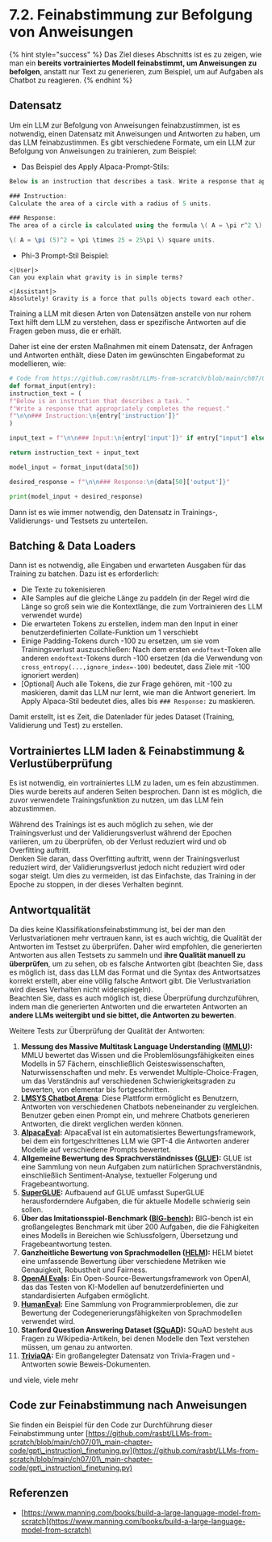 # 7.2. Feinabstimmung zur Befolgung von Anweisungen

{% hint style="success" %}
Das Ziel dieses Abschnitts ist es zu zeigen, wie man ein **bereits vortrainiertes Modell feinabstimmt, um Anweisungen zu befolgen**, anstatt nur Text zu generieren, zum Beispiel, um auf Aufgaben als Chatbot zu reagieren.
{% endhint %}

## Datensatz

Um ein LLM zur Befolgung von Anweisungen feinabzustimmen, ist es notwendig, einen Datensatz mit Anweisungen und Antworten zu haben, um das LLM feinabzustimmen. Es gibt verschiedene Formate, um ein LLM zur Befolgung von Anweisungen zu trainieren, zum Beispiel:

* Das Beispiel des Apply Alpaca-Prompt-Stils:
```csharp
Below is an instruction that describes a task. Write a response that appropriately completes the request.

### Instruction:
Calculate the area of a circle with a radius of 5 units.

### Response:
The area of a circle is calculated using the formula \( A = \pi r^2 \). Plugging in the radius of 5 units:

\( A = \pi (5)^2 = \pi \times 25 = 25\pi \) square units.
```
* Phi-3 Prompt-Stil Beispiel:
```vbnet
<|User|>
Can you explain what gravity is in simple terms?

<|Assistant|>
Absolutely! Gravity is a force that pulls objects toward each other.
```
Training a LLM mit diesen Arten von Datensätzen anstelle von nur rohem Text hilft dem LLM zu verstehen, dass er spezifische Antworten auf die Fragen geben muss, die er erhält.

Daher ist eine der ersten Maßnahmen mit einem Datensatz, der Anfragen und Antworten enthält, diese Daten im gewünschten Eingabeformat zu modellieren, wie:
```python
# Code from https://github.com/rasbt/LLMs-from-scratch/blob/main/ch07/01_main-chapter-code/ch07.ipynb
def format_input(entry):
instruction_text = (
f"Below is an instruction that describes a task. "
f"Write a response that appropriately completes the request."
f"\n\n### Instruction:\n{entry['instruction']}"
)

input_text = f"\n\n### Input:\n{entry['input']}" if entry["input"] else ""

return instruction_text + input_text

model_input = format_input(data[50])

desired_response = f"\n\n### Response:\n{data[50]['output']}"

print(model_input + desired_response)
```
Dann ist es wie immer notwendig, den Datensatz in Trainings-, Validierungs- und Testsets zu unterteilen.

## Batching & Data Loaders

Dann ist es notwendig, alle Eingaben und erwarteten Ausgaben für das Training zu batchen. Dazu ist es erforderlich:

* Die Texte zu tokenisieren
* Alle Samples auf die gleiche Länge zu paddeln (in der Regel wird die Länge so groß sein wie die Kontextlänge, die zum Vortrainieren des LLM verwendet wurde)
* Die erwarteten Tokens zu erstellen, indem man den Input in einer benutzerdefinierten Collate-Funktion um 1 verschiebt
* Einige Padding-Tokens durch -100 zu ersetzen, um sie vom Trainingsverlust auszuschließen: Nach dem ersten `endoftext`-Token alle anderen `endoftext`-Tokens durch -100 ersetzen (da die Verwendung von `cross_entropy(...,ignore_index=-100)` bedeutet, dass Ziele mit -100 ignoriert werden)
* \[Optional] Auch alle Tokens, die zur Frage gehören, mit -100 zu maskieren, damit das LLM nur lernt, wie man die Antwort generiert. Im Apply Alpaca-Stil bedeutet dies, alles bis `### Response:` zu maskieren.

Damit erstellt, ist es Zeit, die Datenlader für jedes Dataset (Training, Validierung und Test) zu erstellen.

## Vortrainiertes LLM laden & Feinabstimmung & Verlustüberprüfung

Es ist notwendig, ein vortrainiertes LLM zu laden, um es fein abzustimmen. Dies wurde bereits auf anderen Seiten besprochen. Dann ist es möglich, die zuvor verwendete Trainingsfunktion zu nutzen, um das LLM fein abzustimmen.

Während des Trainings ist es auch möglich zu sehen, wie der Trainingsverlust und der Validierungsverlust während der Epochen variieren, um zu überprüfen, ob der Verlust reduziert wird und ob Overfitting auftritt.\
Denken Sie daran, dass Overfitting auftritt, wenn der Trainingsverlust reduziert wird, der Validierungsverlust jedoch nicht reduziert wird oder sogar steigt. Um dies zu vermeiden, ist das Einfachste, das Training in der Epoche zu stoppen, in der dieses Verhalten beginnt.

## Antwortqualität

Da dies keine Klassifikationsfeinabstimmung ist, bei der man den Verlustvariationen mehr vertrauen kann, ist es auch wichtig, die Qualität der Antworten im Testset zu überprüfen. Daher wird empfohlen, die generierten Antworten aus allen Testsets zu sammeln und **ihre Qualität manuell zu überprüfen**, um zu sehen, ob es falsche Antworten gibt (beachten Sie, dass es möglich ist, dass das LLM das Format und die Syntax des Antwortsatzes korrekt erstellt, aber eine völlig falsche Antwort gibt. Die Verlustvariation wird dieses Verhalten nicht widerspiegeln).\
Beachten Sie, dass es auch möglich ist, diese Überprüfung durchzuführen, indem man die generierten Antworten und die erwarteten Antworten an **andere LLMs weitergibt und sie bittet, die Antworten zu bewerten**.

Weitere Tests zur Überprüfung der Qualität der Antworten:

1. **Messung des Massive Multitask Language Understanding (**[**MMLU**](https://arxiv.org/abs/2009.03300)**):** MMLU bewertet das Wissen und die Problemlösungsfähigkeiten eines Modells in 57 Fächern, einschließlich Geisteswissenschaften, Naturwissenschaften und mehr. Es verwendet Multiple-Choice-Fragen, um das Verständnis auf verschiedenen Schwierigkeitsgraden zu bewerten, von elementar bis fortgeschritten.
2. [**LMSYS Chatbot Arena**](https://arena.lmsys.org): Diese Plattform ermöglicht es Benutzern, Antworten von verschiedenen Chatbots nebeneinander zu vergleichen. Benutzer geben einen Prompt ein, und mehrere Chatbots generieren Antworten, die direkt verglichen werden können.
3. [**AlpacaEval**](https://github.com/tatsu-lab/alpaca_eval)**:** AlpacaEval ist ein automatisiertes Bewertungsframework, bei dem ein fortgeschrittenes LLM wie GPT-4 die Antworten anderer Modelle auf verschiedene Prompts bewertet.
4. **Allgemeine Bewertung des Sprachverständnisses (**[**GLUE**](https://gluebenchmark.com/)**):** GLUE ist eine Sammlung von neun Aufgaben zum natürlichen Sprachverständnis, einschließlich Sentiment-Analyse, textueller Folgerung und Fragebeantwortung.
5. [**SuperGLUE**](https://super.gluebenchmark.com/)**:** Aufbauend auf GLUE umfasst SuperGLUE herausforderndere Aufgaben, die für aktuelle Modelle schwierig sein sollen.
6. **Über das Imitationsspiel-Benchmark (**[**BIG-bench**](https://github.com/google/BIG-bench)**):** BIG-bench ist ein großangelegtes Benchmark mit über 200 Aufgaben, die die Fähigkeiten eines Modells in Bereichen wie Schlussfolgern, Übersetzung und Fragebeantwortung testen.
7. **Ganzheitliche Bewertung von Sprachmodellen (**[**HELM**](https://crfm.stanford.edu/helm/lite/latest/)**):** HELM bietet eine umfassende Bewertung über verschiedene Metriken wie Genauigkeit, Robustheit und Fairness.
8. [**OpenAI Evals**](https://github.com/openai/evals)**:** Ein Open-Source-Bewertungsframework von OpenAI, das das Testen von KI-Modellen auf benutzerdefinierten und standardisierten Aufgaben ermöglicht.
9. [**HumanEval**](https://github.com/openai/human-eval)**:** Eine Sammlung von Programmierproblemen, die zur Bewertung der Codegenerierungsfähigkeiten von Sprachmodellen verwendet wird.
10. **Stanford Question Answering Dataset (**[**SQuAD**](https://rajpurkar.github.io/SQuAD-explorer/)**):** SQuAD besteht aus Fragen zu Wikipedia-Artikeln, bei denen Modelle den Text verstehen müssen, um genau zu antworten.
11. [**TriviaQA**](https://nlp.cs.washington.edu/triviaqa/)**:** Ein großangelegter Datensatz von Trivia-Fragen und -Antworten sowie Beweis-Dokumenten.

und viele, viele mehr

## Code zur Feinabstimmung nach Anweisungen

Sie finden ein Beispiel für den Code zur Durchführung dieser Feinabstimmung unter [https://github.com/rasbt/LLMs-from-scratch/blob/main/ch07/01\_main-chapter-code/gpt\_instruction\_finetuning.py](https://github.com/rasbt/LLMs-from-scratch/blob/main/ch07/01\_main-chapter-code/gpt\_instruction\_finetuning.py)

## Referenzen

* [https://www.manning.com/books/build-a-large-language-model-from-scratch](https://www.manning.com/books/build-a-large-language-model-from-scratch)
